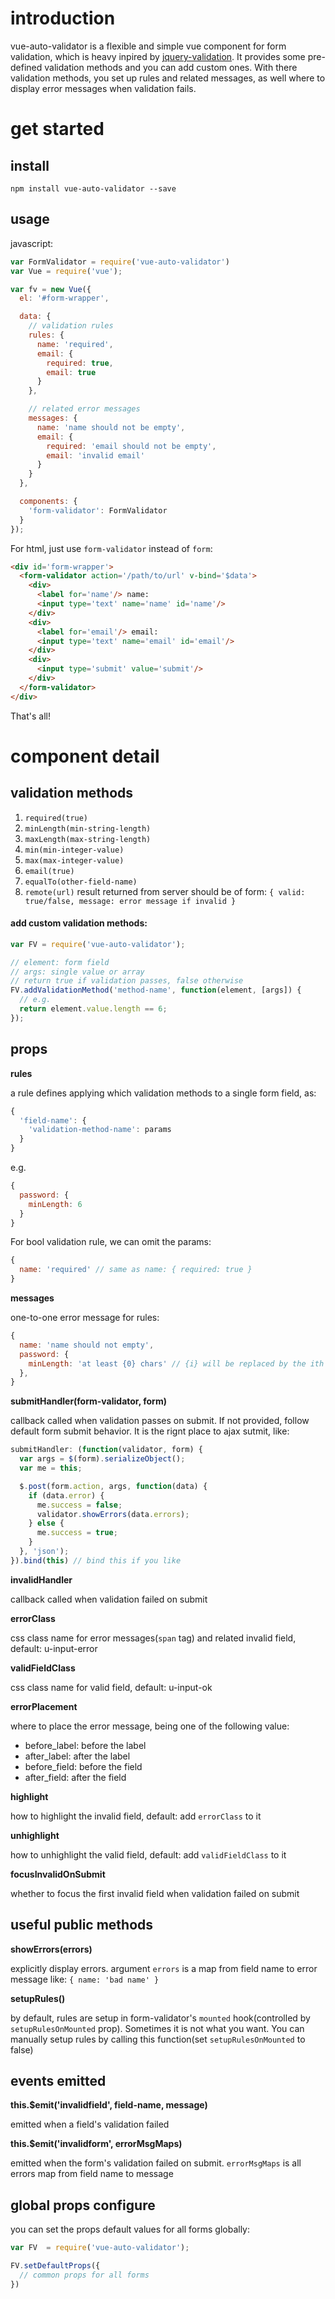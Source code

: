 # introduction
vue-auto-validator is a flexible and simple vue component for form validation, which is heavy inpired by [jquery-validation](https://jqueryvalidation.org/). It provides some pre-defined validation methods and you can add custom ones. With there validation methods, you set up rules and related messages, as well where to display error messages when validation fails.

# get started

## install
`npm install vue-auto-validator --save`

## usage
javascript:
```javascript
var FormValidator = require('vue-auto-validator')
var Vue = require('vue');

var fv = new Vue({
  el: '#form-wrapper',

  data: {
    // validation rules
    rules: {
      name: 'required',
      email: {
        required: true,
        email: true
      }
    },

    // related error messages
    messages: {
      name: 'name should not be empty',
      email: {
        required: 'email should not be empty',
        email: 'invalid email'
      }
    }
  },

  components: {
    'form-validator': FormValidator
  }
});

```
For html, just use `form-validator` instead of `form`:
```html
<div id='form-wrapper'>
  <form-validator action='/path/to/url' v-bind='$data'>
    <div>
      <label for='name'/> name:
      <input type='text' name='name' id='name'/>
    </div>
    <div>
      <label for='email'/> email:
      <input type='text' name='email' id='email'/>
    </div>
    <div>
      <input type='submit' value='submit'/>
    </div>
  </form-validator>
</div>
```
That's all!

# component detail
## validation methods
1. `required(true)`
2. `minLength(min-string-length)`
3. `maxLength(max-string-length)`
4. `min(min-integer-value)`
5. `max(max-integer-value)`
6. `email(true)`
7. `equalTo(other-field-name)`
8. `remote(url)` result returned from server should be of form: `{ valid: true/false, message: error message if invalid }`

#### add custom validation methods:
```javascript
var FV = require('vue-auto-validator');

// element: form field
// args: single value or array
// return true if validation passes, false otherwise
FV.addValidationMethod('method-name', function(element, [args]) {
  // e.g.
  return element.value.length == 6; 
});   
```

## props
**rules**

a rule defines applying which validation methods to a single form field, as:
```javascript
{
  'field-name': {
    'validation-method-name': params
  }
}
```
e.g.
```javascript
{
  password: {
    minLength: 6
  }
}
```
For bool validation rule, we can omit the params:
```javascript
{
  name: 'required' // same as name: { required: true }
}
```
**messages**

one-to-one error message for rules:

```javascript
{
  name: 'name should not empty',
  password: {
    minLength: 'at least {0} chars' // {i} will be replaced by the ith param
  },
}
```

**submitHandler(form-validator, form)**

callback called when validation passes on submit. If not provided, follow default form submit behavior. It is the rignt place to ajax sutmit, like:
```javascript
submitHandler: (function(validator, form) {
  var args = $(form).serializeObject();     
  var me = this; 

  $.post(form.action, args, function(data) {
    if (data.error) {
      me.success = false;
      validator.showErrors(data.errors);
    } else {
      me.success = true;
    }
  }, 'json');
}).bind(this) // bind this if you like

```
**invalidHandler**

callback called when validation failed on submit

**errorClass**

css class name for error messages(`span` tag) and related invalid field, default: u-input-error

**validFieldClass**

css class name for valid field, default: u-input-ok

**errorPlacement**

where to place the error message, being one of the following value:
  - before_label: before the label
  - after_label: after the label
  - before_field: before the field
  - after_field: after the field
  
**highlight**

how to highlight the invalid field, default: add `errorClass` to it

**unhighlight**

how to unhighlight the valid field, default: add `validFieldClass` to it

**focusInvalidOnSubmit**

whether to focus the first invalid field when validation failed on submit

## useful public methods
**showErrors(errors)**

explicitly display errors. argument `errors` is a map from field name to error message like: `{ name: 'bad name' }`

**setupRules()**

by default, rules are setup in form-validator's `mounted` hook(controlled by `setupRulesOnMounted` prop). Sometimes it is not what you want. You can manually setup rules by calling this function(set `setupRulesOnMounted` to false)

## events emitted
**this.$emit('invalidfield', field-name, message)**

emitted when a field's validation failed

**this.$emit('invalidform', errorMsgMaps)**

emitted when the form's validation failed on submit. `errorMsgMaps` is all errors map from field name to message

## global props configure
you can set the props default values for all forms globally:
```javascript
var FV  = require('vue-auto-validator');

FV.setDefaultProps({
  // common props for all forms
})
```
